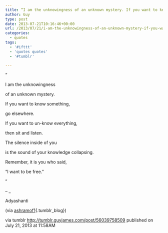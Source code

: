 ```yaml
---
title: “I am the unknowingness of an unknown mystery. If you want to know something, go elsewhere. If you…”
author: Guy
type: post
date: 2013-07-21T10:16:46+00:00
url: /2013/07/21/i-am-the-unknowingness-of-an-unknown-mystery-if-you-want-to-know-something-go-elsewhere-if-you/
categories:
  - quotes
tags:
  - '#ifttt'
  - 'quotes quotes'
  - '#tumblr'

---
```

“

I am the unknowingness
  
of an unknown mystery.
  
If you want to know something,
  
go elsewhere.
  
If you want to un-know everything,
  
then sit and listen.

The silence inside of you
  
is the sound of your knowledge collapsing.
  
Remember, it is you who said,
  
“I want to be free.&#8221;

”

&#8211; _</p> 

Adyashanti

(via [ashramof1][1]{.tumblr_blog})

</em>

via tumblr http://tumblr.guyjames.com/post/56039758509 published on July 21, 2013 at 11:58AM

 [1]: http://ashramof1.tumblr.com/